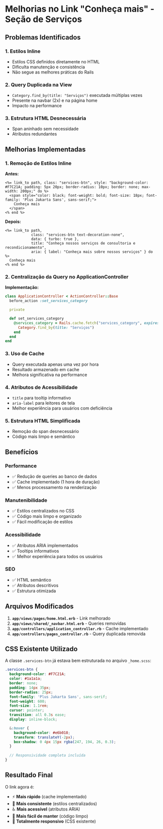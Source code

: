 # Melhorias no Link "Conheça mais" - Seção de Serviços

## Problemas Identificados

### 1. **Estilos Inline**
- Estilos CSS definidos diretamente no HTML
- Dificulta manutenção e consistência
- Não segue as melhores práticas do Rails

### 2. **Query Duplicada na View**
- `Category.find_by(title: "Serviços")` executada múltiplas vezes
- Presente na navbar (2x) e na página home
- Impacto na performance

### 3. **Estrutura HTML Desnecessária**
- Span aninhado sem necessidade
- Atributos redundantes

## Melhorias Implementadas

### 1. **Remoção de Estilos Inline**
**Antes:**
```erb
<%= link_to path, class: "services-btn", style: "background-color: #F7C21A; padding: 5px 20px; border-radius: 10px; border: none; max-width: 200px;" do %>
  <span style="color: black; font-weight: bold; font-size: 18px; font-family: 'Plus Jakarta Sans', sans-serif;">
    Conheça mais
  </span>
<% end %>
```

**Depois:**
```erb
<%= link_to path, 
            class: "services-btn text-decoration-none",
            data: { turbo: true },
            title: "Conheça nossos serviços de consultoria e recondicionamento",
            aria: { label: "Conheça mais sobre nossos serviços" } do %>
  Conheça mais
<% end %>
```

### 2. **Centralização da Query no ApplicationController**
**Implementação:**
```ruby
class ApplicationController < ActionController::Base
  before_action :set_services_category

  private

  def set_services_category
    @services_category = Rails.cache.fetch("services_category", expires_in: 1.hour) do
      Category.find_by(title: "Serviços")
    end
  end
end
```

### 3. **Uso de Cache**
- Query executada apenas uma vez por hora
- Resultado armazenado em cache
- Melhora significativa na performance

### 4. **Atributos de Acessibilidade**
- `title` para tooltip informativo
- `aria-label` para leitores de tela
- Melhor experiência para usuários com deficiência

### 5. **Estrutura HTML Simplificada**
- Remoção do span desnecessário
- Código mais limpo e semântico

## Benefícios

### **Performance**
- ✅ Redução de queries ao banco de dados
- ✅ Cache implementado (1 hora de duração)
- ✅ Menos processamento na renderização

### **Manutenibilidade**
- ✅ Estilos centralizados no CSS
- ✅ Código mais limpo e organizado
- ✅ Fácil modificação de estilos

### **Acessibilidade**
- ✅ Atributos ARIA implementados
- ✅ Tooltips informativos
- ✅ Melhor experiência para todos os usuários

### **SEO**
- ✅ HTML semântico
- ✅ Atributos descritivos
- ✅ Estrutura otimizada

## Arquivos Modificados

1. **`app/views/pages/home.html.erb`** - Link melhorado
2. **`app/views/shared/_navbar.html.erb`** - Queries removidas
3. **`app/controllers/application_controller.rb`** - Cache implementado
4. **`app/controllers/pages_controller.rb`** - Query duplicada removida

## CSS Existente Utilizado

A classe `.services-btn` já estava bem estruturada no arquivo `_home.scss`:

```scss
.services-btn {
  background-color: #F7C21A;
  color: #1a1a1a;
  border: none;
  padding: 14px 35px;
  border-radius: 25px;
  font-family: 'Plus Jakarta Sans', sans-serif;
  font-weight: 600;
  font-size: 1.1rem;
  cursor: pointer;
  transition: all 0.3s ease;
  display: inline-block;

  &:hover {
    background-color: #e6b018;
    transform: translateY(-2px);
    box-shadow: 0 4px 15px rgba(247, 194, 26, 0.3);
  }
  
  // Responsividade completa incluída
}
```

## Resultado Final

O link agora é:
- ⚡ **Mais rápido** (cache implementado)
- 🎨 **Mais consistente** (estilos centralizados)
- ♿ **Mais acessível** (atributos ARIA)
- 🔧 **Mais fácil de manter** (código limpo)
- 📱 **Totalmente responsivo** (CSS existente)
